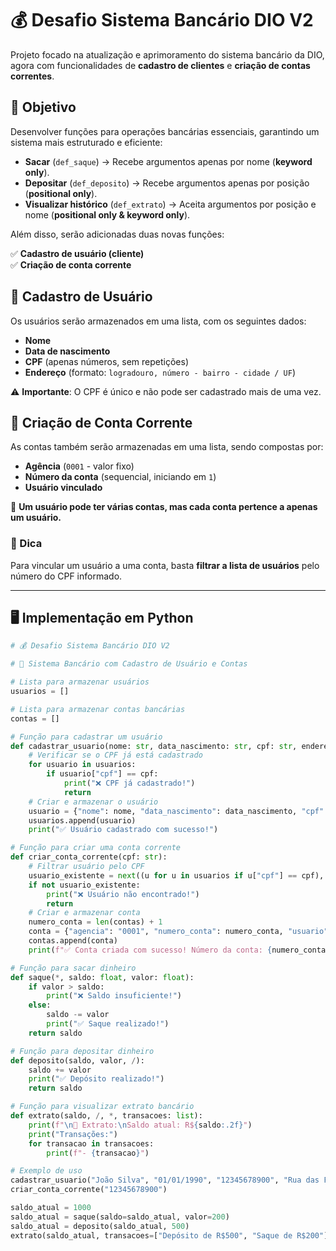 # 💰 Desafio Sistema Bancário DIO V2  

Projeto focado na atualização e aprimoramento do sistema bancário da DIO, agora com funcionalidades de **cadastro de clientes** e **criação de contas correntes**.  

## 🎯 Objetivo  

Desenvolver funções para operações bancárias essenciais, garantindo um sistema mais estruturado e eficiente:  

- **Sacar** (`def_saque`) → Recebe argumentos apenas por nome (**keyword only**).  
- **Depositar** (`def_deposito`) → Recebe argumentos apenas por posição (**positional only**).  
- **Visualizar histórico** (`def_extrato`) → Aceita argumentos por posição e nome (**positional only & keyword only**).  

Além disso, serão adicionadas duas novas funções:  

✅ **Cadastro de usuário (cliente)**  
✅ **Criação de conta corrente**  

## 👤 Cadastro de Usuário  

Os usuários serão armazenados em uma lista, com os seguintes dados:  

- **Nome**  
- **Data de nascimento**  
- **CPF** (apenas números, sem repetições)  
- **Endereço** (formato: `logradouro, número - bairro - cidade / UF`)  

⚠️ **Importante**: O CPF é único e não pode ser cadastrado mais de uma vez.  

## 🏦 Criação de Conta Corrente  

As contas também serão armazenadas em uma lista, sendo compostas por:  

- **Agência** (`0001` - valor fixo)  
- **Número da conta** (sequencial, iniciando em `1`)  
- **Usuário vinculado**  

📌 **Um usuário pode ter várias contas, mas cada conta pertence a apenas um usuário.**  

### 🔎 Dica  

Para vincular um usuário a uma conta, basta **filtrar a lista de usuários** pelo número do CPF informado.  

---

## 🖥️ Implementação em Python  

```python
# 💰 Desafio Sistema Bancário DIO V2  

# 🏦 Sistema Bancário com Cadastro de Usuário e Contas  

# Lista para armazenar usuários
usuarios = []

# Lista para armazenar contas bancárias
contas = []

# Função para cadastrar um usuário
def cadastrar_usuario(nome: str, data_nascimento: str, cpf: str, endereco: str):
    # Verificar se o CPF já está cadastrado
    for usuario in usuarios:
        if usuario["cpf"] == cpf:
            print("❌ CPF já cadastrado!")
            return
    # Criar e armazenar o usuário
    usuario = {"nome": nome, "data_nascimento": data_nascimento, "cpf": cpf, "endereco": endereco}
    usuarios.append(usuario)
    print("✅ Usuário cadastrado com sucesso!")

# Função para criar uma conta corrente
def criar_conta_corrente(cpf: str):
    # Filtrar usuário pelo CPF
    usuario_existente = next((u for u in usuarios if u["cpf"] == cpf), None)
    if not usuario_existente:
        print("❌ Usuário não encontrado!")
        return
    # Criar e armazenar conta
    numero_conta = len(contas) + 1
    conta = {"agencia": "0001", "numero_conta": numero_conta, "usuario": usuario_existente}
    contas.append(conta)
    print(f"✅ Conta criada com sucesso! Número da conta: {numero_conta}")

# Função para sacar dinheiro
def saque(*, saldo: float, valor: float):
    if valor > saldo:
        print("❌ Saldo insuficiente!")
    else:
        saldo -= valor
        print("✅ Saque realizado!")
    return saldo

# Função para depositar dinheiro
def deposito(saldo, valor, /):
    saldo += valor
    print("✅ Depósito realizado!")
    return saldo

# Função para visualizar extrato bancário
def extrato(saldo, /, *, transacoes: list):
    print(f"\n📜 Extrato:\nSaldo atual: R${saldo:.2f}")
    print("Transações:")
    for transacao in transacoes:
        print(f"- {transacao}")

# Exemplo de uso
cadastrar_usuario("João Silva", "01/01/1990", "12345678900", "Rua das Flores, 123 - Centro - São Paulo/SP")
criar_conta_corrente("12345678900")

saldo_atual = 1000
saldo_atual = saque(saldo=saldo_atual, valor=200)
saldo_atual = deposito(saldo_atual, 500)
extrato(saldo_atual, transacoes=["Depósito de R$500", "Saque de R$200"])
